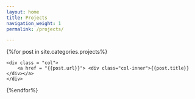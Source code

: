 ```yaml
---
layout: home
title: Projects
navigation_weight: 1
permalink: /projects/

---
```


<div class = "article-container">
<div class="flex-grid-thirds">
{%for post in site.categories.projects%}
	
	<div class = "col"> 
		<a href = "{{post.url}}"> <div class="col-inner">{{post.title}}</div></a>
	</div>

	
{%endfor%}
</div>
</div>


